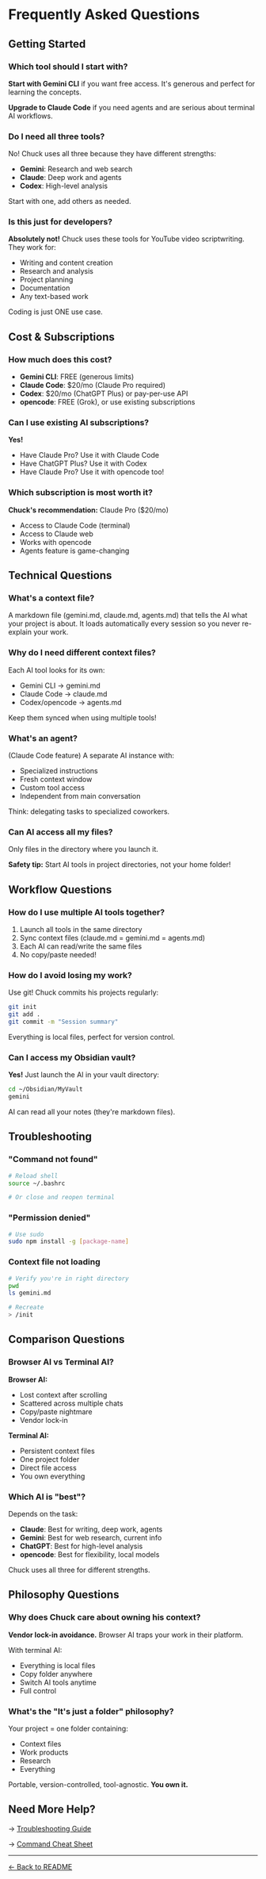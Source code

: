 # Frequently Asked Questions

## Getting Started

### Which tool should I start with?
**Start with Gemini CLI** if you want free access. It's generous and perfect for learning the concepts.

**Upgrade to Claude Code** if you need agents and are serious about terminal AI workflows.

### Do I need all three tools?
No! Chuck uses all three because they have different strengths:
- **Gemini**: Research and web search
- **Claude**: Deep work and agents  
- **Codex**: High-level analysis

Start with one, add others as needed.

### Is this just for developers?
**Absolutely not!** Chuck uses these tools for YouTube video scriptwriting. They work for:
- Writing and content creation
- Research and analysis
- Project planning
- Documentation
- Any text-based work

Coding is just ONE use case.

## Cost & Subscriptions

### How much does this cost?
- **Gemini CLI**: FREE (generous limits)
- **Claude Code**: $20/mo (Claude Pro required)
- **Codex**: $20/mo (ChatGPT Plus) or pay-per-use API
- **opencode**: FREE (Grok), or use existing subscriptions

### Can I use existing AI subscriptions?
**Yes!** 
- Have Claude Pro? Use it with Claude Code
- Have ChatGPT Plus? Use it with Codex
- Have Claude Pro? Use it with opencode too!

### Which subscription is most worth it?
**Chuck's recommendation:** Claude Pro ($20/mo)
- Access to Claude Code (terminal)
- Access to Claude web
- Works with opencode
- Agents feature is game-changing

## Technical Questions

### What's a context file?
A markdown file (gemini.md, claude.md, agents.md) that tells the AI what your project is about. It loads automatically every session so you never re-explain your work.

### Why do I need different context files?
Each AI tool looks for its own:
- Gemini CLI → gemini.md
- Claude Code → claude.md
- Codex/opencode → agents.md

Keep them synced when using multiple tools!

### What's an agent?
(Claude Code feature) A separate AI instance with:
- Specialized instructions
- Fresh context window
- Custom tool access
- Independent from main conversation

Think: delegating tasks to specialized coworkers.

### Can AI access all my files?
Only files in the directory where you launch it. 

**Safety tip:** Start AI tools in project directories, not your home folder!

## Workflow Questions

### How do I use multiple AI tools together?
1. Launch all tools in the same directory
2. Sync context files (claude.md = gemini.md = agents.md)
3. Each AI can read/write the same files
4. No copy/paste needed!

### How do I avoid losing my work?
Use git! Chuck commits his projects regularly:
```bash
git init
git add .
git commit -m "Session summary"
```

Everything is local files, perfect for version control.

### Can I access my Obsidian vault?
**Yes!** Just launch the AI in your vault directory:
```bash
cd ~/Obsidian/MyVault
gemini
```

AI can read all your notes (they're markdown files).

## Troubleshooting

### "Command not found"
```bash
# Reload shell
source ~/.bashrc

# Or close and reopen terminal
```

### "Permission denied" 
```bash
# Use sudo
sudo npm install -g [package-name]
```

### Context file not loading
```bash
# Verify you're in right directory
pwd
ls gemini.md

# Recreate
> /init
```

## Comparison Questions

### Browser AI vs Terminal AI?
**Browser AI:**
- Lost context after scrolling
- Scattered across multiple chats
- Copy/paste nightmare
- Vendor lock-in

**Terminal AI:**
- Persistent context files
- One project folder
- Direct file access
- You own everything

### Which AI is "best"?
Depends on the task:
- **Claude**: Best for writing, deep work, agents
- **Gemini**: Best for web research, current info
- **ChatGPT**: Best for high-level analysis
- **opencode**: Best for flexibility, local models

Chuck uses all three for different strengths.

## Philosophy Questions

### Why does Chuck care about owning his context?
**Vendor lock-in avoidance.** Browser AI traps your work in their platform.

With terminal AI:
- Everything is local files
- Copy folder anywhere
- Switch AI tools anytime
- Full control

### What's the "It's just a folder" philosophy?
Your project = one folder containing:
- Context files
- Work products
- Research
- Everything

Portable, version-controlled, tool-agnostic. **You own it.**

## Need More Help?

→ [Troubleshooting Guide](15-troubleshooting.md)

→ [Command Cheat Sheet](14-cheat-sheet.md)

---

[← Back to README](../README.md)
